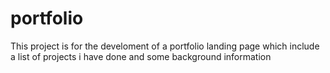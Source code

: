 # portfolio
This project is for the develoment of a portfolio landing page which include a list of projects i have done and some background information
